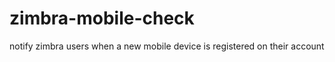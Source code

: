 zimbra-mobile-check
===================

notify zimbra users when a new mobile device is registered on their account

